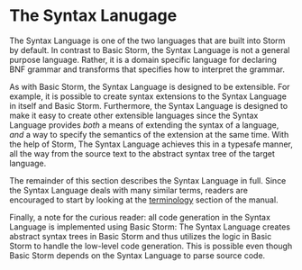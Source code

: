 The Syntax Lanugage
===================

The Syntax Language is one of the two languages that are built into Storm by default. In contrast to
Basic Storm, the Syntax Language is not a general purpose language. Rather, it is a domain specific
language for declaring BNF grammar and transforms that specifies how to interpret the grammar.

As with Basic Storm, the Syntax Language is designed to be extensible. For example, it is possible
to create syntax extensions to the Syntax Language in itself and Basic Storm. Furthermore, the
Syntax Language is designed to make it easy to create other extensible languages since the Syntax
Language provides *both* a means of extending the syntax of a language, *and* a way to specify the
semantics of the extension at the same time. With the help of Storm, The Syntax Language achieves
this in a typesafe manner, all the way from the source text to the abstract syntax tree of the
target language.


The remainder of this section describes the Syntax Language in full. Since the Syntax Language deals
with many similar terms, readers are encouraged to start by looking at the
[terminology](md:Terminology) section of the manual.


Finally, a note for the curious reader: all code generation in the Syntax Language is implemented
using Basic Storm: The Syntax Language creates abstract syntax trees in Basic Storm and thus
utilizes the logic in Basic Storm to handle the low-level code generation. This is possible even
though Basic Storm depends on the Syntax Language to parse source code.
